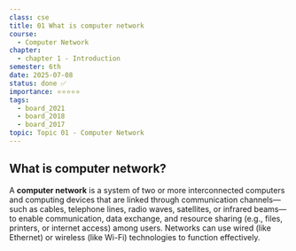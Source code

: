 ```yaml
---
class: cse
title: 01 What is computer network
course:
  - Computer Network
chapter:
  - chapter 1 - Introduction
semester: 6th
date: 2025-07-08
status: done ✅
importance: ⭐⭐⭐⭐⭐
tags:
  - board_2021
  - board_2018
  - board_2017
topic: Topic 01 - Computer Network
---
```


## What is computer network?

A **computer network** is a system of two or more interconnected computers and computing devices that are linked through communication channels—such as cables, telephone lines, radio waves, satellites, or infrared beams—to enable communication, data exchange, and resource sharing (e.g., files, printers, or internet access) among users. Networks can use wired (like Ethernet) or wireless (like Wi-Fi) technologies to function effectively.